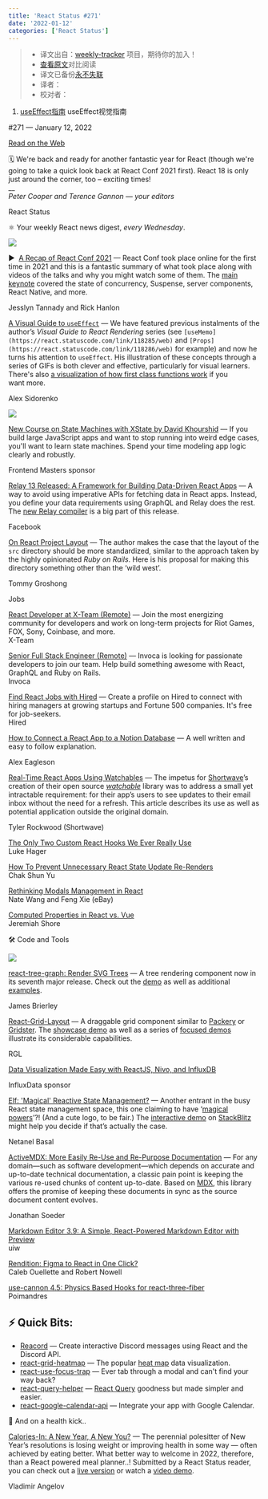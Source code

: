 ```yaml
---
title: 'React Status #271'
date: '2022-01-12'
categories: ['React Status']
---
```

> * 译文出自：[weekly-tracker](https://github.com/FEDarling/weekly-tracker) 项目，期待你的加入！
> * [查看原文](https://react.statuscode.com/link/118281/web)对比阅读
> * 译文已备份[永不失联]()
> * 译者：
> * 校对者：

1. [useEffect指南](./a_visual_guide_to_useEffect.md) useEffect视觉指南

#​271 — January 12, 2022

[Read on the Web](https://react.statuscode.com/link/118281/web)

🗓 We're back and ready for another fantastic year for React (though we're going to take a quick look back at React Conf 2021 first). React 18 is only just around the corner, too – exciting times!  
\_\_  
_Peter Cooper and Terence Gannon — your editors_

React Status

⚛️ Your weekly React news digest, _every Wednesday_.

[![](https://res.cloudinary.com/cpress/image/upload/w_1280,e_sharpen:60/chkepxfwyol46ieebmis.jpg)](https://react.statuscode.com/link/118282/web)

▶  [A Recap of React Conf 2021](https://react.statuscode.com/link/118282/web "reactjs.org") — React Conf took place online for the first time in 2021 and this is a fantastic summary of what took place along with videos of the talks and why you might watch some of them. The [main keynote](https://react.statuscode.com/link/118283/web) covered the state of concurrency, Suspense, server components, React Native, and more.

Jesslyn Tannady and Rick Hanlon

[A Visual Guide to `useEffect`](https://react.statuscode.com/link/118284/web "alexsidorenko.com") — We have featured previous instalments of the author’s _Visual Guide to React Rendering_ series (see `[useMemo](https://react.statuscode.com/link/118285/web)` and `[Props](https://react.statuscode.com/link/118286/web)` for example) and now he turns his attention to `useEffect`. His illustration of these concepts through a series of GIFs is both clever and effective, particularly for visual learners. There's also [a visualization of how first class functions work](https://react.statuscode.com/link/118287/web) if you want more.

Alex Sidorenko

[![](https://copm.s3.amazonaws.com/c195ee88.jpg)](https://react.statuscode.com/link/118288/web)

[New Course on State Machines with XState by David Khourshid](https://react.statuscode.com/link/118288/web "frontendmasters.com") — If you build large JavaScript apps and want to stop running into weird edge cases, you'll want to learn state machines. Spend your time modeling app logic clearly and robustly.

Frontend Masters sponsor

[Relay 13 Released: A Framework for Building Data-Driven React Apps](https://react.statuscode.com/link/118289/web "github.com") — A way to avoid using imperative APIs for fetching data in React apps. Instead, you define your data requirements using GraphQL and Relay does the rest. The [new Relay compiler](https://react.statuscode.com/link/118366/web) is a big part of this release.

Facebook

[On React Project Layout](https://react.statuscode.com/link/118290/web "blog.testdouble.com") — The author makes the case that the layout of the `src` directory should be more standardized, similar to the approach taken by the highly opinionated _Ruby on Rails_. Here is his proposal for making this directory something other than the ‘wild west’.

Tommy Groshong

Jobs

[React Developer at X-Team (Remote)](https://react.statuscode.com/link/118294/web) — Join the most energizing community for developers and work on long-term projects for Riot Games, FOX, Sony, Coinbase, and more.  
X-Team

[Senior Full Stack Engineer (Remote)](https://react.statuscode.com/link/118295/web) — Invoca is looking for passionate developers to join our team. Help build something awesome with React, GraphQL and Ruby on Rails.  
Invoca

[Find React Jobs with Hired](https://react.statuscode.com/link/118296/web) — Create a profile on Hired to connect with hiring managers at growing startups and Fortune 500 companies. It's free for job-seekers.  
Hired

[How to Connect a React App to a Notion Database](https://react.statuscode.com/link/118298/web "dev.to") — A well written and easy to follow explanation.

Alex Eagleson

[Real-Time React Apps Using Watchables](https://react.statuscode.com/link/118291/web "www.shortwave.com") — The impetus for [Shortwave](https://react.statuscode.com/link/118292/web)’s creation of their open source _[watchable](https://react.statuscode.com/link/118293/web)_ library was to address a small yet intractable requirement: for their app’s users to see updates to their email inbox without the need for a refresh. This article describes its use as well as potential application outside the original domain.

Tyler Rockwood (Shortwave)

[The Only Two Custom React Hooks We Ever Really Use](https://react.statuscode.com/link/118299/web)  
Luke Hager

[How To Prevent Unnecessary React State Update Re-Renders](https://react.statuscode.com/link/118297/web)  
Chak Shun Yu

[Rethinking Modals Management in React](https://react.statuscode.com/link/118301/web)  
Nate Wang and Feng Xie (eBay)

[Computed Properties in React vs. Vue](https://react.statuscode.com/link/118302/web)  
Jeremiah Shore

🛠 Code and Tools

[![](https://res.cloudinary.com/cpress/image/upload/w_1280,e_sharpen:60/zhxndq6iavr0dehtxv4y.jpg)](https://react.statuscode.com/link/118303/web)

[react-tree-graph: Render SVG Trees](https://react.statuscode.com/link/118303/web "jpb12.github.io") — A tree rendering component now in its seventh major release. Check out the [demo](https://react.statuscode.com/link/118304/web) as well as additional [examples](https://react.statuscode.com/link/118305/web).

James Brierley

[React-Grid-Layout](https://react.statuscode.com/link/118306/web "github.com") — A draggable grid component similar to [Packery](https://react.statuscode.com/link/118307/web) or [Gridster](https://react.statuscode.com/link/118308/web). The [showcase demo](https://react.statuscode.com/link/118309/web) as well as a series of [focused demos](https://react.statuscode.com/link/118310/web) illustrate its considerable capabilities.

RGL

[Data Visualization Made Easy with ReactJS, Nivo, and InfluxDB](https://react.statuscode.com/link/118311/web "www.influxdata.com")

InfluxData sponsor

[Elf: 'Magical' Reactive State Management?](https://react.statuscode.com/link/118312/web "github.com") — Another entrant in the busy React state management space, this one claiming to have ‘[magical powers](https://react.statuscode.com/link/118313/web)’?! (And a cute logo, to be fair.) The [interactive demo](https://react.statuscode.com/link/118314/web) on [StackBlitz](https://react.statuscode.com/link/118315/web) might help you decide if that’s actually the case.

Netanel Basal

[ActiveMDX: More Easily Re-Use and Re-Purpose Documentation](https://react.statuscode.com/link/118316/web "active-mdx.soederpop.com") — For any domain—such as software development—which depends on accurate and up-to-date technical documentation, a classic pain point is keeping the various re-used chunks of content up-to-date. Based on [MDX](https://react.statuscode.com/link/118317/web), this library offers the promise of keeping these documents in sync as the source document content evolves.

Jonathan Soeder

[Markdown Editor 3.9: A Simple, React-Powered Markdown Editor with Preview](https://react.statuscode.com/link/118318/web)  
uiw

[Rendition: Figma to React in One Click?](https://react.statuscode.com/link/118319/web)  
Caleb Ouellette and Robert Nowell

[use-cannon 4.5: Physics Based Hooks for react-three-fiber](https://react.statuscode.com/link/118320/web)  
Poimandres

⚡️ Quick Bits:
--------------

*   [Reacord](https://react.statuscode.com/link/118321/web) — Create interactive Discord messages using React and the Discord API.
*   [react-grid-heatmap](https://react.statuscode.com/link/118322/web) — The popular [heat map](https://react.statuscode.com/link/118323/web) data visualization.
*   [react-use-focus-trap](https://react.statuscode.com/link/118324/web) — Ever tab through a modal and can't find your way back?
*   [react-query-helper](https://react.statuscode.com/link/118325/web) — [React Query](https://react.statuscode.com/link/118326/web) goodness but made simpler and easier.
*   [react-google-calendar-api](https://react.statuscode.com/link/118327/web) — Integrate your app with Google Calendar.

🥦 And on a health kick..

[Calories-In: A New Year, A New You?](https://react.statuscode.com/link/118328/web "github.com") — The perennial polesitter of New Year’s resolutions is losing weight or improving health in some way — often achieved by eating better. What better way to welcome in 2022, therefore, than a React powered meal planner..! Submitted by a React Status reader, you can check out a [live version](https://react.statuscode.com/link/118329/web) or watch a [video demo](https://react.statuscode.com/link/118330/web).

Vladimir Angelov